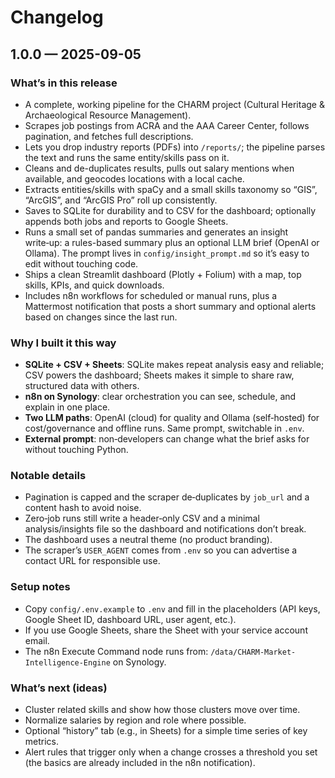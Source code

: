 # Changelog

## 1.0.0 — 2025-09-05

### What’s in this release
- A complete, working pipeline for the CHARM project (Cultural Heritage & Archaeological Resource Management).
- Scrapes job postings from ACRA and the AAA Career Center, follows pagination, and fetches full descriptions.
- Lets you drop industry reports (PDFs) into `/reports/`; the pipeline parses the text and runs the same entity/skills pass on it.
- Cleans and de-duplicates results, pulls out salary mentions when available, and geocodes locations with a local cache.
- Extracts entities/skills with spaCy and a small skills taxonomy so “GIS”, “ArcGIS”, and “ArcGIS Pro” roll up consistently.
- Saves to SQLite for durability and to CSV for the dashboard; optionally appends both jobs and reports to Google Sheets.
- Runs a small set of pandas summaries and generates an insight write‑up: a rules-based summary plus an optional LLM brief (OpenAI or Ollama). The prompt lives in `config/insight_prompt.md` so it’s easy to edit without touching code.
- Ships a clean Streamlit dashboard (Plotly + Folium) with a map, top skills, KPIs, and quick downloads.
- Includes n8n workflows for scheduled or manual runs, plus a Mattermost notification that posts a short summary and optional alerts based on changes since the last run.

### Why I built it this way
- **SQLite + CSV + Sheets**: SQLite makes repeat analysis easy and reliable; CSV powers the dashboard; Sheets makes it simple to share raw, structured data with others.
- **n8n on Synology**: clear orchestration you can see, schedule, and explain in one place.
- **Two LLM paths**: OpenAI (cloud) for quality and Ollama (self‑hosted) for cost/governance and offline runs. Same prompt, switchable in `.env`.
- **External prompt**: non‑developers can change what the brief asks for without touching Python.

### Notable details
- Pagination is capped and the scraper de‑duplicates by `job_url` and a content hash to avoid noise.
- Zero‑job runs still write a header‑only CSV and a minimal analysis/insights file so the dashboard and notifications don’t break.
- The dashboard uses a neutral theme (no product branding).
- The scraper’s `USER_AGENT` comes from `.env` so you can advertise a contact URL for responsible use.

### Setup notes
- Copy `config/.env.example` to `.env` and fill in the placeholders (API keys, Google Sheet ID, dashboard URL, user agent, etc.).
- If you use Google Sheets, share the Sheet with your service account email.
- The n8n Execute Command node runs from: `/data/CHARM-Market-Intelligence-Engine` on Synology.

### What’s next (ideas)
- Cluster related skills and show how those clusters move over time.
- Normalize salaries by region and role where possible.
- Optional “history” tab (e.g., in Sheets) for a simple time series of key metrics.
- Alert rules that trigger only when a change crosses a threshold you set (the basics are already included in the n8n notification).
